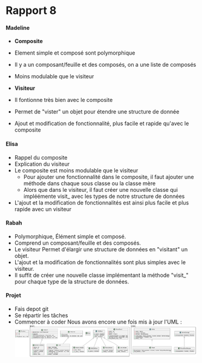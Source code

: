 # Rapport 8
#### Madeline
 - **Composite**
 - Element simple et composé sont polymorphique
 - Il y a un composant/feuille et des composés, on a une liste de composés
 - Moins modulable que le visiteur

 - **Visiteur**
 - Il fontionne très bien avec le composite
 - Permet de "vister" un objet pour étendre une structure de donnée
 - Ajout et modification de fonctionnalité, plus facile et rapide qu'avec le composite

#### Elisa
- Rappel du composite
- Explication du visiteur
- Le composite est moins modulable que le visiteur
  - Pour ajouter une fonctionnalité dans le composite, il faut ajouter une méthode dans chaque sous classe ou la classe mère
  - Alors que dans le visiteur, il faut créer une nouvelle classe qui impléémente visit_ avec les types de notre structure de données
- L'ajout et la modification de fonctionnalités est ainsi plus facile et plus rapide avec un visiteur

#### Rabah
- Polymorphique, Élément simple et composé.
- Comprend un composant/feuille et des composés.
- Le visiteur Permet d'élargir une structure de données en "visitant" un objet.
- L'ajout et la modification de fonctionnalités sont plus simples avec le visiteur.
- Il suffit de créer une nouvelle classe implémentant la méthode "visit_" pour chaque type de la structure de données.

#### Projet
 - Fais depot git
 - Se répartir les tâches
 - Commencer à coder
Nous avons encore une fois mis à jour l'UML : 
![image3](./img/umlv3.png)
